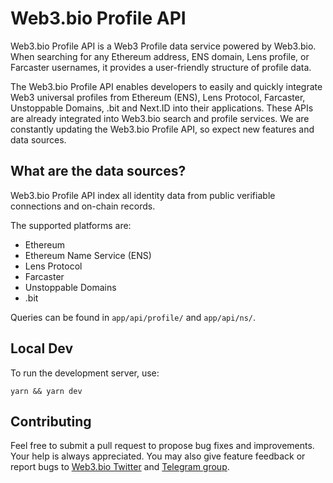 # Web3.bio Profile API

Web3.bio Profile API is a Web3 Profile data service powered by Web3.bio. When searching for any Ethereum address, ENS domain, Lens profile, or Farcaster usernames, it provides a user-friendly structure of profile data.

The Web3.bio Profile API enables developers to easily and quickly integrate Web3 universal profiles from Ethereum (ENS), Lens Protocol, Farcaster, Unstoppable Domains, .bit and Next.ID into their applications. These APIs are already integrated into Web3.bio search and profile services. We are constantly updating the Web3.bio Profile API, so expect new features and data sources.

## What are the data sources?

Web3.bio Profile API index all identity data from public verifiable connections and on-chain records.

The supported platforms are:

- Ethereum
- Ethereum Name Service (ENS)
- Lens Protocol
- Farcaster
- Unstoppable Domains
- .bit

Queries can be found in `app/api/profile/` and `app/api/ns/`.

## Local Dev

To run the development server, use:

```
yarn && yarn dev
```

## Contributing

Feel free to submit a pull request to propose bug fixes and improvements. Your help is always appreciated. You may also give feature feedback or report bugs to [Web3.bio Twitter](https://x.com/web3bio) and [Telegram group](https://t.me/web3dotbio).
